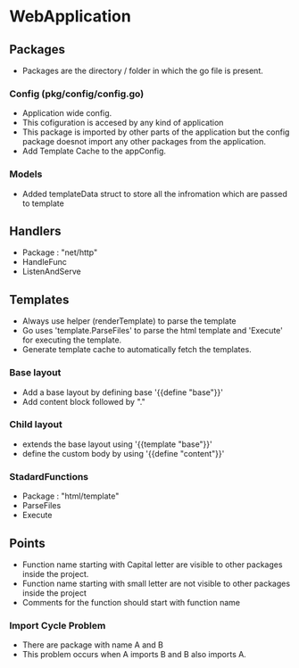 # WebApplication

## Packages
- Packages are the directory / folder in which the go file is present.
  
### Config (pkg/config/config.go)
- Application wide config.
- This cofiguration is accesed by any kind of application
- This package is imported by other parts of the application but the config package doesnot import any other packages from the application.
- Add Template Cache to the appConfig.

### Models
- Added templateData struct to store all the infromation which are passed to template
   
## Handlers
-  Package : "net/http"
-  HandleFunc
-  ListenAndServe


## Templates
- Always use helper (renderTemplate) to parse the template
- Go uses 'template.ParseFiles' to parse the html template and 'Execute' for executing the template.
- Generate template cache to automatically fetch the templates.
  
### Base layout
- Add a base layout by defining base '{{define "base"}}'
- Add content block followed by "."
  
### Child layout
- extends the base layout using '{{template "base"}}'
- define the custom body by using '{{define "content"}}'
  
### StadardFunctions
- Package : "html/template"
-  ParseFiles
-  Execute

## Points
- Function name starting with Capital letter are visible to other packages inside the project.
- Function name starting with small letter are not visible to other packages inside the project
- Comments for the function should start with function name

### Import Cycle Problem
- There are package with name A and B
- This problem occurs when A imports B and B also imports A.
